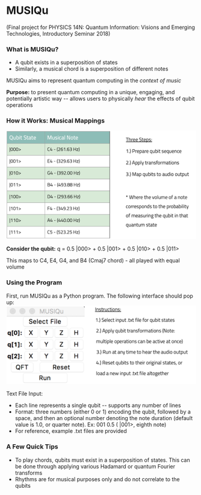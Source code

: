 # MUSIQu
(Final project for PHYSICS 14N: Quantum Information: Visions and Emerging Technologies, Introductory Seminar 2018)

### What is MUSIQu?
- A qubit exists in a superposition of states
- Similarly, a musical chord is a superposition of different notes

MUSIQu aims to represent quantum computing in the *context of music*

**Purpose:** to present quantum computing in a unique, engaging, and potentially artistic way -- allows users to physically *hear* the effects of qubit operations

### How it Works: Musical Mappings
<img src=/Misc/musical_mappings.png alt="Musical Mappings" width="600"/>

**Consider the qubit:** q = 0.5 |000> + 0.5 |001> + 0.5 |010> + 0.5 |011>   

This maps to  C4, E4, G4, and B4 (Cmaj7 chord) - all played with equal volume

### Using the Program
First, run MUSIQu as a Python program. The following interface should pop up:
<img src=/Misc/interface_instructions.png alt="Interface Instructions" width="600"/>

Text File Input:
- Each line represents a single qubit -- supports any number of lines
- Format: three numbers (either 0 or 1) encoding the qubit, followed by a space, and then an optional number denoting the note duration (default value is 1.0, or quarter note). Ex: 001 0.5 ( |001>, eighth note)  
- For reference, example .txt files are provided

### A Few Quick Tips
- To play chords, qubits must exist in a superposition of states. This can be done through applying various Hadamard or quantum Fourier transforms
- Rhythms are for musical purposes only and do not correlate to the qubits
